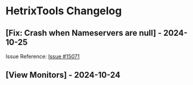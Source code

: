 # HetrixTools Changelog

## [Fix: Crash when Nameservers are null] - 2024-10-25

Issue Reference: [Issue #15071](https://github.com/raycast/extensions/issues/15071)

## [View Monitors] - 2024-10-24